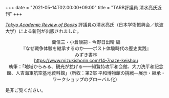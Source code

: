 +++
date = "2021-05-14T02:00:00+09:00"
title = "TARB評議員 清水亮氏近刊"
+++

[*Tokyo Academic Review of Books*](https://tarb.yamanami.tokyo/) 評議員の清水亮氏（日本学術振興会／筑波大学）による新刊が出版されました。

<p style="text-align: center;">
蘭信三・小倉康嗣・今野日出晴 編</br>
『なぜ戦争体験を継承するのか――ポスト体験時代の歴史実践』</br>
みずき書林</br>
<a href=https://www.mizukishorin.com/14-7naze-keishou>https://www.mizukishorin.com/14-7naze-keishou</a></br>
執筆：「地域からみる、観光が拡げる――知覧特攻平和会館、大刀洗平和記念館、人吉海軍航空基地資料館」（所収：第2部 平和博物館の挑戦―展示・継承・ワークショップのグローバル化）
</p>

是非ご覧ください。
